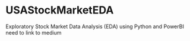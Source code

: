 # USAStockMarketEDA
Exploratory Stock Market Data Analysis (EDA) using Python and PowerBI
need to link to medium

